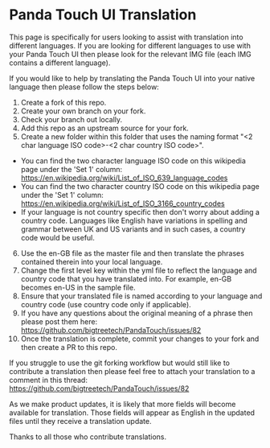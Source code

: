 # Panda Touch UI Translation

This page is specifically for users looking to assist with translation into different languages. If you are looking for different languages to use with your Panda Touch UI then please look for the relevant IMG file (each IMG contains a different language).

If you would like to help by translating the Panda Touch UI into your native language then please follow the steps below:

1. Create a fork of this repo.
2. Create your own branch on your fork.
3. Check your branch out locally.
4. Add this repo as an upstream source for your fork.
5. Create a new folder within this folder that uses the naming format "<2 char language ISO code>-<2 char country ISO code>".

- You can find the two character language ISO code on this wikipedia page under the 'Set 1' column: https://en.wikipedia.org/wiki/List_of_ISO_639_language_codes
- You can find the two character country ISO code on this wikipedia page under the 'Set 1' column: https://en.wikipedia.org/wiki/List_of_ISO_3166_country_codes
- If your language is not country specific then don't worry about adding a country code. Languages like English have variations in spelling and grammar between UK and US variants and in such cases, a country code would be useful.

6. Use the en-GB file as the master file and then translate the phrases contained therein into your local language.
7. Change the first level key within the yml file to reflect the language and country code that you have translated into. For example, en-GB becomes en-US in the sample file.
8. Ensure that your translated file is named according to your language and country code (use country code only if applicable).
9. If you have any questions about the original meaning of a phrase then please post them here: https://github.com/bigtreetech/PandaTouch/issues/82
10. Once the translation is complete, commit your changes to your fork and then create a PR to this repo.

If you struggle to use the git forking workflow but would still like to contribute a translation then please feel free to attach your translation to a comment in this thread: https://github.com/bigtreetech/PandaTouch/issues/82

As we make product updates, it is likely that more fields will become available for translation. Those fields will appear as English in the updated files until they receive a translation update.

Thanks to all those who contribute translations.
